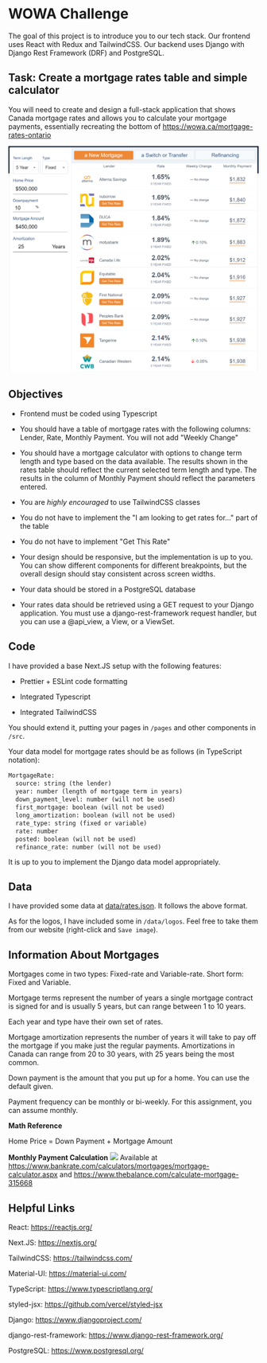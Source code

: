 # WOWA Challenge

The goal of this project is to introduce you to our tech stack. Our frontend uses React with Redux and TailwindCSS. Our backend uses Django with Django Rest Framework (DRF) and PostgreSQL.

## Task: Create a mortgage rates table and simple calculator

You will need to create and design a full-stack application that shows Canada mortgage rates and allows you to calculate your mortgage payments, essentially recreating the bottom of https://wowa.ca/mortgage-rates-ontario

![](docs/mortgage_rates_page.PNG)

## Objectives

- Frontend must be coded using Typescript

- You should have a table of mortgage rates with the following columns: Lender, Rate, Monthly Payment. You will not add "Weekly Change"

- You should have a mortgage calculator with options to change term length and type based on the data available. The results shown in the rates table should reflect the current selected term length and type. The results in the column of Monthly Payment should reflect the parameters entered.

- You are _highly encouraged_ to use TailwindCSS classes

- You do not have to implement the "I am looking to get rates for..." part of the table

- You do not have to implement "Get This Rate"

- Your design should be responsive, but the implementation is up to you. You can show different components for different breakpoints, but the overall design should stay consistent across screen widths.

- Your data should be stored in a PostgreSQL database

- Your rates data should be retrieved using a GET request to your Django application. You must use a django-rest-framework request handler, but you can use a @api_view, a View, or a ViewSet.

## Code

I have provided a base Next.JS setup with the following features:

- Prettier + ESLint code formatting

- Integrated Typescript

- Integrated TailwindCSS

You should extend it, putting your pages in `/pages` and other components in `/src`.

Your data model for mortgage rates should be as follows (in TypeScript notation):

```
MortgageRate:
  source: string (the lender)
  year: number (length of mortgage term in years)
  down_payment_level: number (will not be used)
  first_mortgage: boolean (will not be used)
  long_amortization: boolean (will not be used)
  rate_type: string (fixed or variable)
  rate: number
  posted: boolean (will not be used)
  refinance_rate: number (will not be used)
```

It is up to you to implement the Django data model appropriately.

## Data

I have provided some data at [data/rates.json](data/rates.json). It follows the above format.

As for the logos, I have included some in `/data/logos`. Feel free to take them from our website (right-click and `Save image`).

## Information About Mortgages

Mortgages come in two types: Fixed-rate and Variable-rate. Short form: Fixed and Variable.

Mortgage terms represent the number of years a single mortgage contract is signed for and is usually 5 years, but can range between 1 to 10 years.

Each year and type have their own set of rates.

Mortgage amortization represents the number of years it will take to pay off the mortgage if you make just the regular payments. Amortizations in Canada can range from 20 to 30 years, with 25 years being the most common.

Down payment is the amount that you put up for a home. You can use the default given.

Payment frequency can be monthly or bi-weekly. For this assignment, you can assume monthly.

**Math Reference**

Home Price = Down Payment + Mortgage Amount

**Monthly Payment Calculation**
![](docs/mortgage_calculation.PNG)
Available at https://www.bankrate.com/calculators/mortgages/mortgage-calculator.aspx and https://www.thebalance.com/calculate-mortgage-315668

## Helpful Links

React: https://reactjs.org/

Next.JS: https://nextjs.org/

TailwindCSS: https://tailwindcss.com/

Material-UI: https://material-ui.com/

TypeScript: https://www.typescriptlang.org/

styled-jsx: https://github.com/vercel/styled-jsx

Django: https://www.djangoproject.com/

django-rest-framework: https://www.django-rest-framework.org/

PostgreSQL: https://www.postgresql.org/
